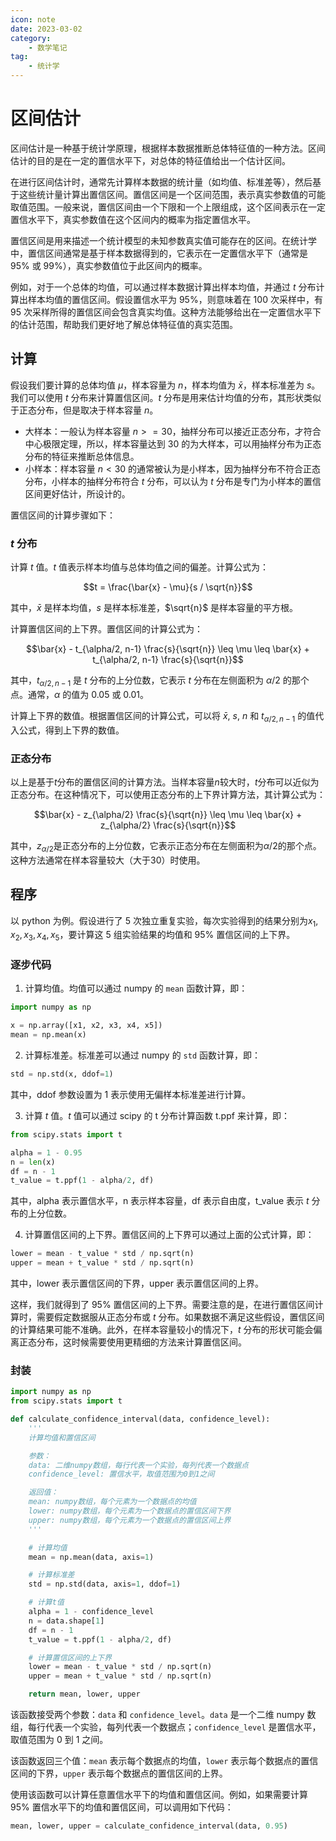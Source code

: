 ```yaml
---
icon: note
date: 2023-03-02
category:
    - 数学笔记
tag:
    - 统计学
---
```


# 区间估计

区间估计是一种基于统计学原理，根据样本数据推断总体特征值的一种方法。区间估计的目的是在一定的置信水平下，对总体的特征值给出一个估计区间。

<!-- more -->

<decl aigc=1 />

在进行区间估计时，通常先计算样本数据的统计量（如均值、标准差等），然后基于这些统计量计算出置信区间。置信区间是一个区间范围，表示真实参数值的可能取值范围。一般来说，置信区间由一个下限和一个上限组成，这个区间表示在一定置信水平下，真实参数值在这个区间内的概率为指定置信水平。

置信区间是用来描述一个统计模型的未知参数真实值可能存在的区间。在统计学中，置信区间通常是基于样本数据得到的，它表示在一定置信水平下（通常是 95% 或 99%），真实参数值位于此区间内的概率。

例如，对于一个总体的均值，可以通过样本数据计算出样本均值，并通过 $t$ 分布计算出样本均值的置信区间。假设置信水平为 95%，则意味着在 100 次采样中，有 95 次采样所得的置信区间会包含真实均值。这种方法能够给出在一定置信水平下的估计范围，帮助我们更好地了解总体特征值的真实范围。

## 计算

假设我们要计算的总体均值 $\mu$，样本容量为 $n$，样本均值为 $\bar{x}$，样本标准差为 $s$。我们可以使用 $t$ 分布来计算置信区间。$t$ 分布是用来估计均值的分布，其形状类似于正态分布，但是取决于样本容量 $n$。

- 大样本：一般认为样本容量 $n>=30$，抽样分布可以接近正态分布，才符合中心极限定理，所以，样本容量达到 30 的为大样本，可以用抽样分布为正态分布的特征来推断总体信息。
- 小样本：样本容量 $n<30$ 的通常被认为是小样本，因为抽样分布不符合正态分布，小样本的抽样分布符合 $t$ 分布，可以认为 $t$ 分布是专门为小样本的置信区间更好估计，所设计的。

置信区间的计算步骤如下：

### *t* 分布

计算 $t$ 值。$t$ 值表示样本均值与总体均值之间的偏差。计算公式为：

$$t = \frac{\bar{x} - \mu}{s / \sqrt{n}}$$

其中，$\bar{x}$ 是样本均值，$s$ 是样本标准差，$\sqrt{n}$ 是样本容量的平方根。

计算置信区间的上下界。置信区间的计算公式为：

$$\bar{x} - t_{\alpha/2, n-1} \frac{s}{\sqrt{n}} \leq \mu \leq \bar{x} + t_{\alpha/2, n-1} \frac{s}{\sqrt{n}}$$

其中，$t_{\alpha/2, n-1}$ 是 $t$ 分布的上分位数，它表示 $t$ 分布在左侧面积为 $\alpha/2$ 的那个点。通常，$\alpha$ 的值为 0.05 或 0.01。

计算上下界的数值。根据置信区间的计算公式，可以将 $\bar{x}$, $s$, $n$ 和 $t_{\alpha/2, n-1}$ 的值代入公式，得到上下界的数值。

### 正态分布

以上是基于$t$分布的置信区间的计算方法。当样本容量$n$较大时，$t$分布可以近似为正态分布。在这种情况下，可以使用正态分布的上下界计算方法，其计算公式为：

$$\bar{x} - z_{\alpha/2} \frac{s}{\sqrt{n}} \leq \mu \leq \bar{x} + z_{\alpha/2} \frac{s}{\sqrt{n}}$$

其中，$z_{\alpha/2}$是正态分布的上分位数，它表示正态分布在左侧面积为$\alpha/2$的那个点。这种方法通常在样本容量较大（大于30）时使用。

## 程序

以 python 为例。假设进行了 5 次独立重复实验，每次实验得到的结果分别为$x_1, x_2, x_3, x_4, x_5$，要计算这 5 组实验结果的均值和 95% 置信区间的上下界。

### 逐步代码

1. 计算均值。均值可以通过 numpy 的 `mean` 函数计算，即：

```python
import numpy as np

x = np.array([x1, x2, x3, x4, x5])
mean = np.mean(x)
```

2. 计算标准差。标准差可以通过 numpy 的 `std` 函数计算，即：

```python
std = np.std(x, ddof=1)
```

其中，ddof 参数设置为 1 表示使用无偏样本标准差进行计算。

3. 计算 $t$ 值。$t$ 值可以通过 scipy 的 t 分布计算函数 t.ppf 来计算，即：

```python
from scipy.stats import t

alpha = 1 - 0.95
n = len(x)
df = n - 1
t_value = t.ppf(1 - alpha/2, df)
```

其中，alpha 表示置信水平，n 表示样本容量，df 表示自由度，t_value 表示 $t$ 分布的上分位数。

4. 计算置信区间的上下界。置信区间的上下界可以通过上面的公式计算，即：

```python
lower = mean - t_value * std / np.sqrt(n)
upper = mean + t_value * std / np.sqrt(n)
```

其中，lower 表示置信区间的下界，upper 表示置信区间的上界。

这样，我们就得到了 95% 置信区间的上下界。需要注意的是，在进行置信区间计算时，需要假定数据服从正态分布或 $t$ 分布。如果数据不满足这些假设，置信区间的计算结果可能不准确。此外，在样本容量较小的情况下，$t$ 分布的形状可能会偏离正态分布，这时候需要使用更精细的方法来计算置信区间。

### 封装

```python
import numpy as np
from scipy.stats import t

def calculate_confidence_interval(data, confidence_level):
    '''
    计算均值和置信区间

    参数：
    data: 二维numpy数组，每行代表一个实验，每列代表一个数据点
    confidence_level: 置信水平，取值范围为0到1之间

    返回值：
    mean: numpy数组，每个元素为一个数据点的均值
    lower: numpy数组，每个元素为一个数据点的置信区间下界
    upper: numpy数组，每个元素为一个数据点的置信区间上界
    '''

    # 计算均值
    mean = np.mean(data, axis=1)

    # 计算标准差
    std = np.std(data, axis=1, ddof=1)

    # 计算t值
    alpha = 1 - confidence_level
    n = data.shape[1]
    df = n - 1
    t_value = t.ppf(1 - alpha/2, df)

    # 计算置信区间的上下界
    lower = mean - t_value * std / np.sqrt(n)
    upper = mean + t_value * std / np.sqrt(n)

    return mean, lower, upper
```

该函数接受两个参数：`data` 和 `confidence_level`。`data` 是一个二维 numpy 数组，每行代表一个实验，每列代表一个数据点；`confidence_level` 是置信水平，取值范围为 0 到 1 之间。

该函数返回三个值：`mean` 表示每个数据点的均值，`lower` 表示每个数据点的置信区间的下界，`upper` 表示每个数据点的置信区间的上界。

使用该函数可以计算任意置信水平下的均值和置信区间。例如，如果需要计算 95% 置信水平下的均值和置信区间，可以调用如下代码：

```python
mean, lower, upper = calculate_confidence_interval(data, 0.95)
```
